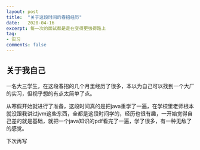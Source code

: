 ```yaml
---
layout: post
title:  "关于这段时间的春招经历"
date:   2020-04-16
excerpt: 每一次的面试都是走在变得更强得路上
tag:
- 实习
comments: false
---
```

## 关于我自己

一名大三学生，在这段春招的几个月里经历了很多，本以为自己可以找到一个大厂的实习，但视乎想的有点太简单了点。

从寒假开始就进行了准备，这段时间真的是把java重学了一遍，在学校里老师根本就没跟我讲过jvm这些东西，全都是这段时间学的，经历也很有趣，一开始觉得自己差的就是基础，就把一个java知识的pdf看完了一遍，学了很多，有一种无敌了的感觉。

下次再写
